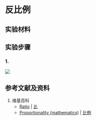 # 反比例

## 实验材料

## 实验步骤

### 1. 

![](/images/数系/可比数和不可比数/比和比例/反比例/1a1.jpg)

## 参考文献及资料

1. 维基百科
	- [Ratio](https://en.wikipedia.org/wiki/Ratio) | [比](https://zh.wikipedia.org/wiki/比) 
	- [Proportionality (mathematics)](https://en.wikipedia.org/wiki/Proportionality_(mathematics)) | [比例](https://zh.wikipedia.org/wiki/比例) 
